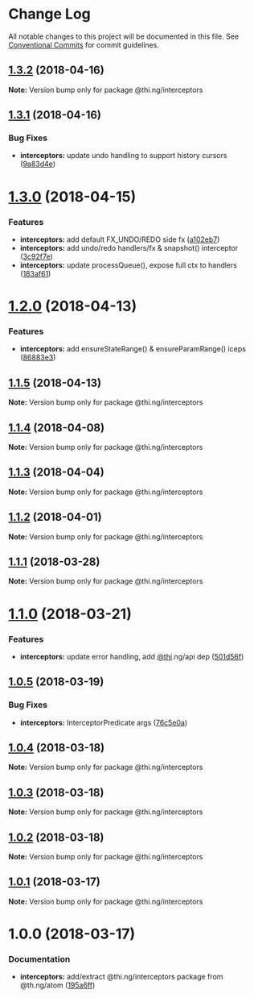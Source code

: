 # Change Log

All notable changes to this project will be documented in this file.
See [Conventional Commits](https://conventionalcommits.org) for commit guidelines.

<a name="1.3.2"></a>
## [1.3.2](https://github.com/thi-ng/umbrella/compare/@thi.ng/interceptors@1.3.1...@thi.ng/interceptors@1.3.2) (2018-04-16)




**Note:** Version bump only for package @thi.ng/interceptors

<a name="1.3.1"></a>
## [1.3.1](https://github.com/thi-ng/umbrella/compare/@thi.ng/interceptors@1.3.0...@thi.ng/interceptors@1.3.1) (2018-04-16)


### Bug Fixes

* **interceptors:** update undo handling to support history cursors ([9a83d4e](https://github.com/thi-ng/umbrella/commit/9a83d4e))




<a name="1.3.0"></a>
# [1.3.0](https://github.com/thi-ng/umbrella/compare/@thi.ng/interceptors@1.2.0...@thi.ng/interceptors@1.3.0) (2018-04-15)


### Features

* **interceptors:** add default FX_UNDO/REDO side fx ([a102eb7](https://github.com/thi-ng/umbrella/commit/a102eb7))
* **interceptors:** add undo/redo handlers/fx & snapshot() interceptor ([3c92f7e](https://github.com/thi-ng/umbrella/commit/3c92f7e))
* **interceptors:** update processQueue(), expose full ctx to handlers ([183af61](https://github.com/thi-ng/umbrella/commit/183af61))




<a name="1.2.0"></a>
# [1.2.0](https://github.com/thi-ng/umbrella/compare/@thi.ng/interceptors@1.1.5...@thi.ng/interceptors@1.2.0) (2018-04-13)


### Features

* **interceptors:** add ensureStateRange() & ensureParamRange() iceps ([86883e3](https://github.com/thi-ng/umbrella/commit/86883e3))




<a name="1.1.5"></a>
## [1.1.5](https://github.com/thi-ng/umbrella/compare/@thi.ng/interceptors@1.1.4...@thi.ng/interceptors@1.1.5) (2018-04-13)




**Note:** Version bump only for package @thi.ng/interceptors

<a name="1.1.4"></a>
## [1.1.4](https://github.com/thi-ng/umbrella/compare/@thi.ng/interceptors@1.1.3...@thi.ng/interceptors@1.1.4) (2018-04-08)




**Note:** Version bump only for package @thi.ng/interceptors

<a name="1.1.3"></a>
## [1.1.3](https://github.com/thi-ng/umbrella/compare/@thi.ng/interceptors@1.1.2...@thi.ng/interceptors@1.1.3) (2018-04-04)




**Note:** Version bump only for package @thi.ng/interceptors

<a name="1.1.2"></a>
## [1.1.2](https://github.com/thi-ng/umbrella/compare/@thi.ng/interceptors@1.1.1...@thi.ng/interceptors@1.1.2) (2018-04-01)




**Note:** Version bump only for package @thi.ng/interceptors

<a name="1.1.1"></a>
## [1.1.1](https://github.com/thi-ng/umbrella/compare/@thi.ng/interceptors@1.1.0...@thi.ng/interceptors@1.1.1) (2018-03-28)




**Note:** Version bump only for package @thi.ng/interceptors

<a name="1.1.0"></a>
# [1.1.0](https://github.com/thi-ng/umbrella/compare/@thi.ng/interceptors@1.0.5...@thi.ng/interceptors@1.1.0) (2018-03-21)


### Features

* **interceptors:** update error handling, add [@thi](https://github.com/thi).ng/api dep ([501d56f](https://github.com/thi-ng/umbrella/commit/501d56f))




<a name="1.0.5"></a>
## [1.0.5](https://github.com/thi-ng/umbrella/compare/@thi.ng/interceptors@1.0.4...@thi.ng/interceptors@1.0.5) (2018-03-19)


### Bug Fixes

* **interceptors:** InterceptorPredicate args ([76c5e0a](https://github.com/thi-ng/umbrella/commit/76c5e0a))




<a name="1.0.4"></a>
## [1.0.4](https://github.com/thi-ng/umbrella/compare/@thi.ng/interceptors@1.0.3...@thi.ng/interceptors@1.0.4) (2018-03-18)




**Note:** Version bump only for package @thi.ng/interceptors

<a name="1.0.3"></a>
## [1.0.3](https://github.com/thi-ng/umbrella/compare/@thi.ng/interceptors@1.0.2...@thi.ng/interceptors@1.0.3) (2018-03-18)




**Note:** Version bump only for package @thi.ng/interceptors

<a name="1.0.2"></a>
## [1.0.2](https://github.com/thi-ng/umbrella/compare/@thi.ng/interceptors@1.0.1...@thi.ng/interceptors@1.0.2) (2018-03-18)




**Note:** Version bump only for package @thi.ng/interceptors

<a name="1.0.1"></a>
## [1.0.1](https://github.com/thi-ng/umbrella/compare/@thi.ng/interceptors@1.0.0...@thi.ng/interceptors@1.0.1) (2018-03-17)




**Note:** Version bump only for package @thi.ng/interceptors




<a name="1.0.0"></a>
# 1.0.0 (2018-03-17)


### Documentation

* **interceptors:** add/extract @thi.ng/interceptors package from @th.ng/atom ([195a6ff](https://github.com/thi-ng/umbrella/commit/195a6ff))
